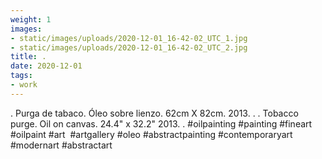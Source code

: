 ```yaml
---
weight: 1
images:
- static/images/uploads/2020-12-01_16-42-02_UTC_1.jpg
- static/images/uploads/2020-12-01_16-42-02_UTC_2.jpg
title: .
date: 2020-12-01
tags:
- work
---
```


.
Purga de tabaco.
Óleo sobre lienzo.
62cm X 82cm.
2013.
.
.
Tobacco purge.
Oil on canvas.
24.4" x 32.2"
2013.
.
#oilpainting #painting #fineart #oilpaint #art  #artgallery  #oleo #abstractpainting #contemporaryart #modernart #abstractart
